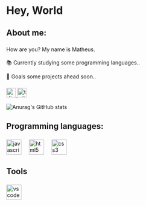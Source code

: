 <h1 align="left">Hey, World</h1>

###

<h2 align="left">About me:</h2>

###

<p align="left">How are you? My name is Matheus.<br><br>📚 Currently studying some programming languages..</p>
<p alig="left">🎯 Goals some projects ahead soon..</p>

###

<div align="left">
  <a href="https://discord.com/users/797288687841837056" target="_blank">
    <img src="https://img.shields.io/static/v1?message=Discord&logo=discord&label=&color=7289DA&logoColor=white&labelColor=&style=for-the-badge" height="25" alt="discord logo"  />
  </a>
  <a href="https://x.com/wisemainn?s=21" target="_blank">
    <img src="https://img.shields.io/static/v1?message=Twitter&logo=twitter&label=&color=1DA1F2&logoColor=white&labelColor=&style=for-the-badge" height="25" alt="twitter logo"  />
  </a>
  
  ![Anurag's GitHub stats](https://github-readme-stats.vercel.app/api?username=wiseedomain&show_icons=true&theme=transparent)
  
</div>

###

<h2 align="left">Programming languages:</h2>

###

<div align="left">
  <img src="https://cdn.jsdelivr.net/gh/devicons/devicon/icons/javascript/javascript-original.svg" height="40" alt="javascript logo"  />
  <img width="12" />
  <img src="https://cdn.jsdelivr.net/gh/devicons/devicon/icons/html5/html5-original.svg" height="40" alt="html5 logo"  />
  <img width="12" />
  <img src="https://cdn.jsdelivr.net/gh/devicons/devicon/icons/css3/css3-original.svg" height="40" alt="css3 logo"  />
</div>

###

<h2 align="left">Tools</h2>

###

<div align="left">
  <img src="https://cdn.jsdelivr.net/gh/devicons/devicon/icons/vscode/vscode-original.svg" height="40" alt="vscode logo"  />
</div>

### 
